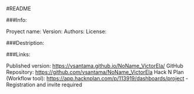 #README

###Info:

Proyect name: 
Version: 
Authors: 
License: 

###Destription:

###Links:

Published version: https://vsantama.github.io/NoName_VictorEla/
GitHub Repository: https://github.com/vsantama/NoName_VictorEla
Hack N Plan (Workflow tool): https://app.hacknplan.com/p/113919/dashboards/project - Registration and invite required